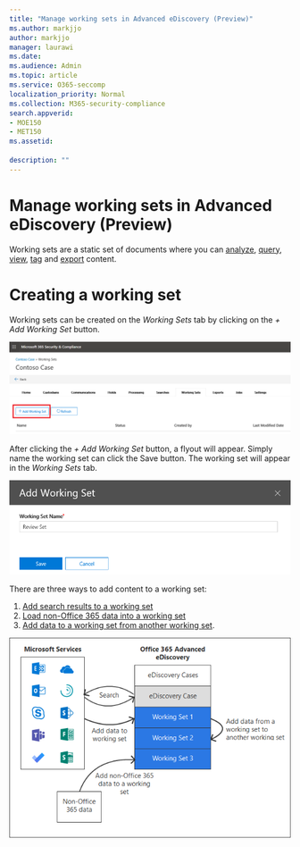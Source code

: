 ```yaml
---
title: "Manage working sets in Advanced eDiscovery (Preview)"
ms.author: markjjo
author: markjjo
manager: laurawi
ms.date: 
ms.audience: Admin
ms.topic: article
ms.service: O365-seccomp
localization_priority: Normal
ms.collection: M365-security-compliance 
search.appverid: 
- MOE150
- MET150
ms.assetid: 

description: ""
---
```


# Manage working sets in Advanced eDiscovery (Preview)
Working sets are a static set of documents where you can [analyze](https://docs.microsoft.com/en-us/office365/securitycompliance/compliance20/analyzing-data-in-working-set), [query](https://docs.microsoft.com/en-us/office365/securitycompliance/compliance20/working-set-search), [view](https://docs.microsoft.com/en-us/office365/securitycompliance/compliance20/view-documents-in-working-set), [tag](https://docs.microsoft.com/en-us/Office365/SecurityCompliance/compliance20/tagging-documents) and [export](https://docs.microsoft.com/en-us/office365/securitycompliance/compliance20/exporting-data-ediscover20) content.

# Creating a working set
Working sets can be created on the *Working Sets* tab by clicking on the *+ Add Working Set* button.

![Add working set](../media/f45c51d9-585d-47d1-b7fb-0288715e0b6a.png)

After clicking the *+ Add Working Set* button, a flyout will appear.  Simply name the working set can click the Save button.  The working set will appear in the *Working Sets* tab.

![Add working set flyout](../media/5e5c99f8-42ca-4c2f-960f-f1a5709569d1.png)

There are three ways to add content to a working set:
1) [Add search results to a working set](add-data-to-working-set.md)
2) [Load non-Office 365 data into a working set](load-non-office365-data.md)
3) [Add data to a working set from another working set](add-data-to-working-set-from-another-working-set.md).

![Working sets](../media/1f1f4efd-c03b-4255-bc3d-df358e56549c.png)
